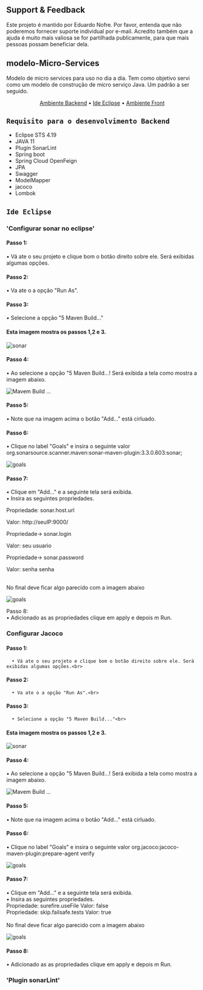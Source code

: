 ## Support & Feedback<BR>
Este projeto é mantido por Eduardo Nofre. Por favor, entenda que não poderemos fornecer suporte individual por e-mail. Acredito também que a ajuda é muito mais valiosa se for partilhada publicamente, para que mais pessoas possam beneficiar dela.

## modelo-Micro-Services<BR>

Modelo de micro services para uso no dia  a dia.
Tem como objetivo servi como um modelo de construção de micro serviço Java. Um padrão a ser seguido.

<p align="center">
   <a href="#ambiente-dev-backend">Ambiente Backend</a> •
   <a href="#infra-estrutura-aws">Ide Eclipse</a> •
  <a href="#ambiente-dev-front">Ambiente Front</a>
</p>

## `Requisito para o desenvolvimento Backend`
- Eclipse STS 4.19
- JAVA 11 
- Plugin SonarLint
- Spring boot 
- Spring Cloud OpenFeign
- JPA
- Swagger 
- ModelMapper 
- jacoco 
- Lombok

## `Ide Eclipse`
### 'Configurar sonar no eclipse'
#### Passo 1:<br>
   • Vá ate o seu projeto e clique bom o botão direito sobre ele. Será exibidas algumas opções. <br>
#### Passo 2: <br>
   • Va ate o a opção "Run As". <br>
#### Passo 3: <br>
   • Selecione a opção "5 Maven Build..." <br>
        
#### Esta imagem mostra os passos 1,2 e 3. <br>

![sonar](sonar.png)

#### Passo 4: <br>
   • Ao selecione a opção "5 Maven Build...! Será exibida a tela como mostra a imagem abaixo.<br>
  
![Mavem Build ...](buildMaven.PNG)
  
#### Passo 5:<br>
   • Note que na imagem acima o botão "Add..." está cirluado.<br>
#### Passo 6:<br>
   • Clique no label "Goals" e insira o seguinte valor org.sonarsource.scanner.maven:sonar-maven-plugin:3.3.0.603:sonar;<br>
    
   ![goals](goals.PNG)
  
#### Passo 7:<br>
   • Clique em "Add..." e a seguinte tela será exibida. <br>
   • Insira as seguintes propriedades.
   
   Propriedade: sonar.host.url
      <p>Valor: http://seuIP:9000/</p>
   Propriedade-> sonar.login     
      <p>Valor: seu usuario <br></p>
   Propriedade-> sonar.password  
      <p>Valor: senha senha <br> </p>         
   No final deve ficar algo parecido com a imagem abaixo <br>

   ![goals](add.PNG)
  
Passo 8: <br>
   • Adicionado as as propriedades clique em apply e depois m Run.<br>
  
### Configurar Jacoco
 #### Passo 1:<br>
      • Vá ate o seu projeto e clique bom o botão direito sobre ele. Será exibidas algumas opções.<br>
 #### Passo 2:<br>
      • Va ate o a opção "Run As".<br>
 #### Passo 3:<br>
      • Selecione a opção "5 Maven Build..."<br>
        
  #### Esta imagem mostra os passos 1,2 e 3.

   ![sonar](sonar.png)

#### Passo 4:<br>
   • Ao selecione a opção "5 Maven Build...! Será exibida a tela como mostra a imagem abaixo.<br>
  
   ![Mavem Build ...](buildMaven.PNG)
  
#### Passo 5:<br>
   • Note que na imagem acima o botão "Add..." está cirluado.<br>
#### Passo 6:<br>
   • Clique no label "Goals" e insira o seguinte valor org.jacoco:jacoco-maven-plugin:prepare-agent verify<br>

![goals](gols2.PNG)

#### Passo 7:<br>
   • Clique em "Add..." e a seguinte tela será exibida. <br>
   • Insira as seguintes propriedades. <br>
            Propriedade: surefire.useFile    Valor: false <br>
            Propriedade: skip.failsafe.tests Valor: true   <br>     
      No final deve ficar algo parecido com a imagem abaixo <br>

![goals](jacoco.PNG)
  
#### Passo 8: <br>
   • Adicionado as as propriedades clique em apply e depois m Run.<br>
  
### 'Plugin sonarLint'
